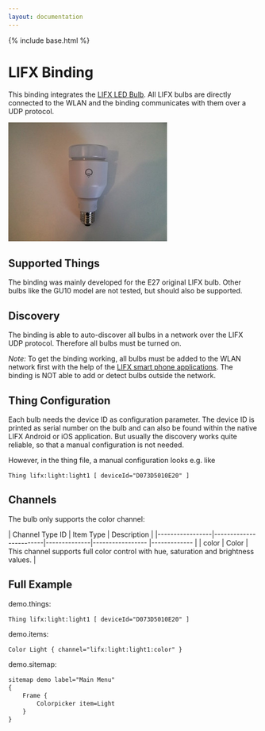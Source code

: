 ```yaml
---
layout: documentation
---
```


{% include base.html %}

# LIFX Binding

This binding integrates the [LIFX LED Bulb](http://www.lifx.com/). All LIFX bulbs are directly connected to the WLAN and the binding communicates with them over a UDP protocol.

![LIFX E27](doc/lifx_e27.jpg)

## Supported Things

The binding was mainly developed for the E27 original LIFX bulb. Other bulbs like the GU10 model are not tested, but should also be supported. 

## Discovery

The binding is able to auto-discover all bulbs in a network over the LIFX UDP protocol. Therefore all bulbs must be turned on.

*Note:* To get the binding working, all bulbs must be added to the WLAN network first with the help of the [LIFX smart phone applications](http://www.lifx.com/pages/go). The binding is NOT able to add or detect bulbs outside the network.

## Thing Configuration

Each bulb needs the device ID as configuration parameter. The device ID is printed as serial number on the bulb and can also be found within the native LIFX Android or iOS application. But usually the discovery works quite reliable, so that a manual configuration is not needed.

However, in the thing file, a manual configuration looks e.g. like

```
Thing lifx:light:light1 [ deviceId="D073D5010E20" ]
```

## Channels

The bulb only supports the color channel:

| Channel Type ID | Item Type    | Description  |
|-----------------|------------------------|--------------|----------------- |------------- |
| color | Color       | This channel supports full color control with hue, saturation and brightness values. |


## Full Example

demo.things:
```
Thing lifx:light:light1 [ deviceId="D073D5010E20" ]
```

demo.items:
```
Color Light { channel="lifx:light:light1:color" }
```

demo.sitemap:
```
sitemap demo label="Main Menu"
{
	Frame {
		Colorpicker item=Light
	}
}
```
